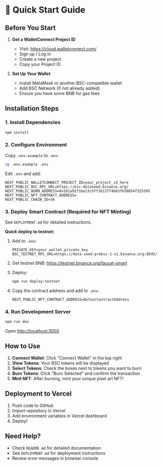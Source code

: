 # 🚀 Quick Start Guide

## Before You Start

1. **Get a WalletConnect Project ID**
   - Visit: https://cloud.walletconnect.com/
   - Sign up / Log in
   - Create a new project
   - Copy your Project ID

2. **Set Up Your Wallet**
   - Install MetaMask or another BSC-compatible wallet
   - Add BSC Network (if not already added)
   - Ensure you have some BNB for gas fees

## Installation Steps

### 1. Install Dependencies

```bash
npm install
```

### 2. Configure Environment

Copy `.env.example` to `.env`:

```bash
cp .env.example .env
```

Edit `.env` and add:

```env
NEXT_PUBLIC_WALLETCONNECT_PROJECT_ID=your_project_id_here
NEXT_PUBLIC_BSC_RPC_URL=https://bsc-dataseed.binance.org/
NEXT_PUBLIC_BURN_ADDRESS=0x181a91f1be23c5ff16137f4b83fb38854f325395
NEXT_PUBLIC_NFT_CONTRACT_ADDRESS=
NEXT_PUBLIC_CHAIN_ID=56
```

### 3. Deploy Smart Contract (Required for NFT Minting)

See `DEPLOYMENT.md` for detailed instructions.

**Quick deploy to testnet:**

1. Add to `.env`:
   ```env
   PRIVATE_KEY=your_wallet_private_key
   BSC_TESTNET_RPC_URL=https://data-seed-prebsc-1-s1.binance.org:8545/
   ```

2. Get testnet BNB: https://testnet.binance.org/faucet-smart

3. Deploy:
   ```bash
   npm run deploy:testnet
   ```

4. Copy the contract address and add to `.env`:
   ```env
   NEXT_PUBLIC_NFT_CONTRACT_ADDRESS=0xYourContractAddress
   ```

### 4. Run Development Server

```bash
npm run dev
```

Open [http://localhost:3000](http://localhost:3000)

## How to Use

1. **Connect Wallet**: Click "Connect Wallet" in the top right
2. **View Tokens**: Your BSC tokens will be displayed
3. **Select Tokens**: Check the boxes next to tokens you want to burn
4. **Burn Tokens**: Click "Burn Selected" and confirm the transaction
5. **Mint NFT**: After burning, mint your unique pixel art NFT!

## Deployment to Vercel

1. Push code to GitHub
2. Import repository in Vercel
3. Add environment variables in Vercel dashboard
4. Deploy!

## Need Help?

- Check `README.md` for detailed documentation
- See `DEPLOYMENT.md` for deployment instructions
- Review error messages in browser console

